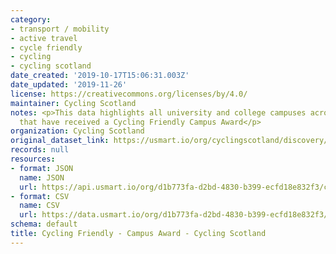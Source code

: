 ```yaml
---
category:
- transport / mobility
- active travel
- cycle friendly
- cycling
- cycling scotland
date_created: '2019-10-17T15:06:31.003Z'
date_updated: '2019-11-26'
license: https://creativecommons.org/licenses/by/4.0/
maintainer: Cycling Scotland
notes: <p>This data highlights all university and college campuses across Scotland
  that have received a Cycling Friendly Campus Award</p>
organization: Cycling Scotland
original_dataset_link: https://usmart.io/org/cyclingscotland/discovery/discovery-view-detail/ccdfe336-fc50-44e4-8e07-77ec03547b0e
records: null
resources:
- format: JSON
  name: JSON
  url: https://api.usmart.io/org/d1b773fa-d2bd-4830-b399-ecfd18e832f3/c92986a3-157a-485b-b967-f15f041ccecf/5/urql
- format: CSV
  name: CSV
  url: https://data.usmart.io/org/d1b773fa-d2bd-4830-b399-ecfd18e832f3/resource?resourceGUID=a101efee-bc93-47fc-b403-3d97149a0f38
schema: default
title: Cycling Friendly - Campus Award - Cycling Scotland
---
```

